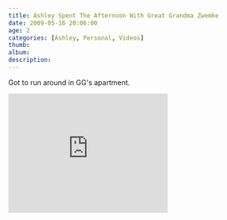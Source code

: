 ```yaml
---
title: Ashley Spent The Afternoon With Great Grandma Zwemke
date: 2009-05-16 20:06:00
age: 2
categories: [Ashley, Personal, Videos]
thumb: 
album: 
description: 
---
```

<p>Got to run around in GG's apartment.</p><iframe height="240" src="https://skydrive.live.com/embed?cid=F443C8FEC5D6FFCE&amp;resid=F443C8FEC5D6FFCE%21201&amp;authkey=ABpeNTdElpGuFpw" frameborder="0" width="320" scrolling="no"></iframe>
